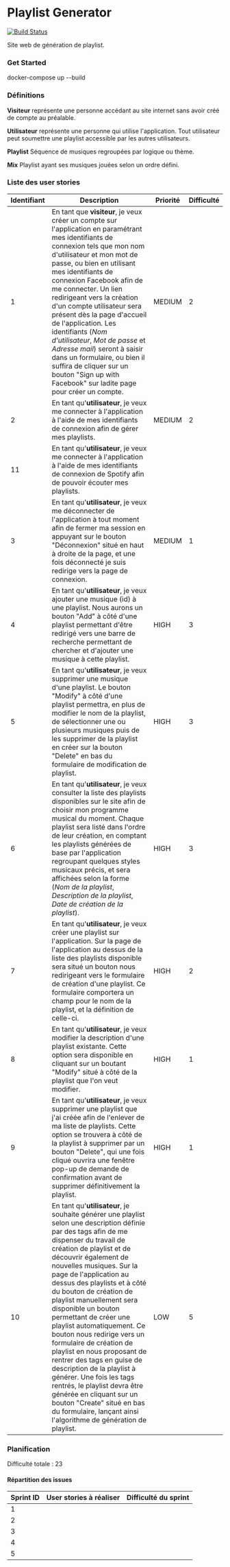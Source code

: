 # Playlist Generator

[![Build Status](https://travis-ci.org/LucasVivas/Playlist-Generator.svg?branch=master)](https://travis-ci.org/LucasVivas/Playlist-Generator)

Site web de génération de playlist.

### Get Started
docker-compose up --build


### Définitions

**Visiteur** représente une personne accédant au site internet sans avoir créé
de compte au préalable.

**Utilisateur** représente une personne qui utilise l'application. Tout
utilisateur peut soumettre une playlist accessible par les autres utilisateurs.

**Playlist** Séquence de musiques regroupées par logique ou thème.

**Mix** Playlist ayant ses musiques jouées selon un ordre défini.

### Liste des user stories

| Identifiant | Description | Priorité | Difficulté |
|-------------|-------------|----------|------------|
| 1 | En tant que **visiteur**, je veux créer un compte sur l'application en paramétrant mes identifiants de connexion tels que mon nom d'utilisateur et mon mot de passe, ou bien en utilisant mes identifiants de connexion Facebook afin de me connecter. Un lien redirigeant vers la création d'un compte utilisateur sera présent dès la page d'accueil de l'application. Les identifiants (*Nom d'utilisateur*, *Mot de passe* et *Adresse mail*) seront à saisir dans un formulaire, ou bien il suffira de cliquer sur un bouton "Sign up with Facebook" sur ladite page pour créer un compte.| MEDIUM | 2 |
| 2 | En tant qu'**utilisateur**, je veux me connecter à l'application à l'aide de mes identifiants de connexion afin de gérer mes playlists.| MEDIUM | 2 |
| 11 | En tant qu'**utilisateur**, je veux me connecter à l'application à l'aide de mes identifiants de connexion de Spotify afin de pouvoir écouter mes playlists.
| 3 | En tant qu'**utilisateur**, je veux me déconnecter de l'application à tout moment afin de fermer ma session en appuyant sur le bouton "Déconnexion" situé en haut à droite de la page, et une fois déconnecté je suis redirige vers la page de connexion.| MEDIUM | 1 |
| 4 | En tant qu'**utilisateur**, je veux ajouter une musique (id) à une playlist. Nous aurons un bouton "Add" à côté d'une playlist permettant d'être redirigé vers une barre de recherche permettant de chercher et d'ajouter une musique à cette playlist.| HIGH | 3 |
| 5 | En tant qu'**utilisateur**, je veux supprimer une musique d'une playlist. Le bouton "Modify" à côté d'une playlist permettra, en plus de modifier le nom de la playlist, de sélectionner une ou plusieurs musiques puis de les supprimer de la playlist en créer sur la bouton "Delete" en bas du formulaire de modification de playlist.| HIGH | 3 |
| 6 | En tant qu'**utilisateur**, je veux consulter la liste des playlists disponibles sur le site afin de choisir mon programme musical du moment. Chaque playlist sera listé dans l'ordre de leur création, en comptant les playlists générées de base par l'application regroupant quelques styles musicaux précis, et sera affichées selon la forme (*Nom de la playlist*, *Description de la playlist*, *Date de création de la playlist*).| HIGH | 3 |
| 7 | En tant qu'**utilisateur**, je veux créer une playlist sur l'application. Sur la page de l'application au dessus de la liste des playlists disponible sera situé un bouton nous redirigeant vers le formulaire de création d'une playlist. Ce formulaire comportera un champ pour le nom de la playlist, et la définition de celle-ci.| HIGH | 2 |
| 8 | En tant qu'**utilisateur**, je veux modifier la description d'une playlist existante. Cette option sera disponible en cliquant sur un boutant "Modify" situé à côté de la playlist que l'on veut modifier.| HIGH | 1 |
| 9 | En tant qu'**utilisateur**, je veux supprimer une playlist que j'ai créée afin de l'enlever de ma liste de playlists. Cette option se trouvera à côté de la playlist à supprimer par un bouton "Delete", qui une fois cliqué ouvrira une fenêtre pop-up de demande de confirmation avant de supprimer définitivement la playlist.| HIGH | 1 |
| 10 | En tant qu'**utilisateur**, je souhaite générer une playlist selon une description définie par des tags afin de me dispenser du travail de création de playlist et de découvrir également de nouvelles musiques. Sur la page de l'application au dessus des playlists et à côté du bouton de création de playlist manuellement sera disponible un bouton permettant de créer une playlist automatiquement. Ce bouton nous redirige vers un formulaire de création de playlist en nous proposant de rentrer des tags en guise de description de la playlist à générer. Une fois les tags rentrés, le playlist devra être générée en cliquant sur un bouton "Create" situé en bas du formulaire, lançant ainsi l'algorithme de génération de playlist.| LOW | 5 |

### Planification

Difficulté totale : 23

#### Répartition des issues

| Sprint ID | User stories à réaliser | Difficulté du sprint |
|-----------|-------------------------|----------------------|
| 1 | | |
| 2 | | |
| 3 | | |
| 4 | | |
| 5 | | |
